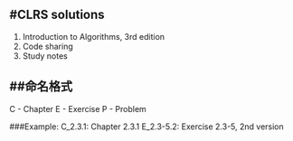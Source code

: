 #CLRS solutions
---
1. Introduction to Algorithms, 3rd edition
2. Code sharing
3. Study notes

##命名格式
---
C - Chapter
E - Exercise
P - Problem

###Example:
C_2.3.1: Chapter 2.3.1 
E_2.3-5.2: Exercise 2.3-5, 2nd version
